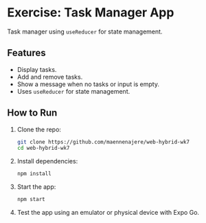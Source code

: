 # Exercise: Task Manager App

Task manager using `useReducer` for state management.

## Features

- Display tasks.
- Add and remove tasks.
- Show a message when no tasks or input is empty.
- Uses `useReducer` for state management.

## How to Run

1. Clone the repo:
    ```bash
    git clone https://github.com/maennenajere/web-hybrid-wk7
    cd web-hybrid-wk7
    ```

2. Install dependencies:
    ```bash
    npm install
    ```

3. Start the app:
    ```bash
    npm start
    ```

4. Test the app using an emulator or physical device with Expo Go.
